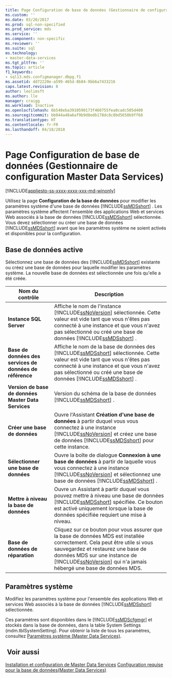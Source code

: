 ```yaml
---
title: Page Configuration de base de données (Gestionnaire de configuration Master Data Services) | Microsoft Docs
ms.custom: ''
ms.date: 03/20/2017
ms.prod: sql-non-specified
ms.prod_service: mds
ms.service: ''
ms.component: non-specific
ms.reviewer: ''
ms.suite: sql
ms.technology:
- master-data-services
ms.tgt_pltfrm: ''
ms.topic: article
f1_keywords:
- sql13.mds.configmanager.dbpg.f1
ms.assetid: dd72220e-a599-465d-8b84-9bb6a7433216
caps.latest.revision: 8
author: leolimsft
ms.author: lle
manager: craigg
ms.workload: Inactive
ms.openlocfilehash: 6b548eba3910590173f460755fea0cadc505d400
ms.sourcegitcommit: bb044a48a6af9b9d8edb178dc8c8bd5658b9ff68
ms.translationtype: HT
ms.contentlocale: fr-FR
ms.lasthandoff: 04/18/2018
---
```

# <a name="database-configuration-page-master-data-services-configuration-manager"></a>Page Configuration de base de données (Gestionnaire de configuration Master Data Services)

[!INCLUDE[appliesto-ss-xxxx-xxxx-xxx-md-winonly](../includes/appliesto-ss-xxxx-xxxx-xxx-md-winonly.md)]

  Utilisez la page **Configuration de la base de données** pour modifier les paramètres système d'une base de données [!INCLUDE[ssMDSshort](../includes/ssmdsshort-md.md)] . Les paramètres système affectent l'ensemble des applications Web et services Web associés à la base de données [!INCLUDE[ssMDSshort](../includes/ssmdsshort-md.md)] sélectionnée. Vous devez sélectionner ou créer une base de données [!INCLUDE[ssMDSshort](../includes/ssmdsshort-md.md)] avant que les paramètres système ne soient activés et disponibles pour la configuration.  
  
## <a name="current-database"></a>Base de données active  
 Sélectionnez une base de données des [!INCLUDE[ssMDSshort](../includes/ssmdsshort-md.md)] existante ou créez une base de données pour laquelle modifier les paramètres système. La nouvelle base de données est sélectionnée une fois qu'elle a été créée.  
  
|Nom du contrôle|Description|  
|------------------|-----------------|  
|**Instance SQL Server**|Affiche le nom de l'instance [!INCLUDE[ssNoVersion](../includes/ssnoversion-md.md)] sélectionnée. Cette valeur est vide tant que vous n'êtes pas connecté à une instance et que vous n'avez pas sélectionné ou créé une base de données [!INCLUDE[ssMDSshort](../includes/ssmdsshort-md.md)] .|  
|**Base de données des services de données de référence**|Affiche le nom de la base de données des [!INCLUDE[ssMDSshort](../includes/ssmdsshort-md.md)] sélectionnée. Cette valeur est vide tant que vous n'êtes pas connecté à une instance et que vous n'avez pas sélectionné ou créé une base de données [!INCLUDE[ssMDSshort](../includes/ssmdsshort-md.md)] .|  
|**Version de base de données Master Data Services**|Version du schéma de la base de données [!INCLUDE[ssMDSshort](../includes/ssmdsshort-md.md)] .|  
|**Créer une base de données**|Ouvre l'Assistant **Création d'une base de données** à partir duquel vous vous connectez à une instance [!INCLUDE[ssNoVersion](../includes/ssnoversion-md.md)] et créez une base de données [!INCLUDE[ssMDSshort](../includes/ssmdsshort-md.md)] pour cette instance.|  
|**Sélectionner une base de données**|Ouvre la boîte de dialogue **Connexion à une base de données** à partir de laquelle vous vous connectez à une instance [!INCLUDE[ssNoVersion](../includes/ssnoversion-md.md)] et sélectionnez une base de données [!INCLUDE[ssMDSshort](../includes/ssmdsshort-md.md)] .|  
|**Mettre à niveau la base de données**|Ouvre un Assistant à partir duquel vous pouvez mettre à niveau une base de données [!INCLUDE[ssMDSshort](../includes/ssmdsshort-md.md)] spécifiée. Ce bouton est activé uniquement lorsque la base de données spécifiée requiert une mise à niveau.|  
|**Base de données de réparation**|Cliquez sur ce bouton pour vous assurer que la base de données MDS est installée correctement. Cela peut être utile si vous sauvegardez et restaurez une base de données MDS sur une instance de [!INCLUDE[ssNoVersion](../includes/ssnoversion-md.md)] qui n'a jamais hébergé une base de données MDS.|  
  
## <a name="system-settings"></a>Paramètres système  
 Modifiez les paramètres système pour l'ensemble des applications Web et services Web associés à la base de données [!INCLUDE[ssMDSshort](../includes/ssmdsshort-md.md)] sélectionnée.  
  
 Ces paramètres sont disponibles dans le [!INCLUDE[ssMDScfgmgr](../includes/ssmdscfgmgr-md.md)] et stockés dans la base de données, dans la table System Settings (mdm.tblSystemSetting). Pour obtenir la liste de tous les paramètres, consultez [Paramètres système &#40;Master Data Services&#41;](../master-data-services/system-settings-master-data-services.md).  
  
## <a name="see-also"></a> Voir aussi  
[Installation et configuration de Master Data Services](../master-data-services/master-data-services-installation-and-configuration.md) [Configuration requise pour la base de données&#40;Master Data Services&#41;](../master-data-services/install-windows/database-requirements-master-data-services.md)  
  
  
